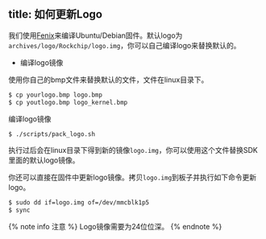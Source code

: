 title: 如何更新Logo
---


我们使用[Fenix](/android/zh-cn/vim1/FenixScript.html)来编译Ubuntu/Debian固件。默认logo为`archives/logo/Rockchip/logo.img`，你可以自己编译logo来替换默认的。

* 编译logo镜像

使用你自己的bmp文件来替换默认的文件，文件在linux目录下。

```sh
$ cp yourlogo.bmp logo.bmp
$ cp youtlogo.bmp logo_kernel.bmp
```

编译logo镜像

```sh
$ ./scripts/pack_logo.sh
```

执行过后会在linux目录下得到新的镜像`logo.img`，你可以使用这个文件替换SDK里面的默认logo镜像。

你还可以直接在固件中更新logo镜像。拷贝`logo.img`到板子并执行如下命令更新logo。


```sh
$ sudo dd if=logo.img of=/dev/mmcblk1p5
$ sync
```

{% note info 注意 %}
Logo镜像需要为24位位深。
{% endnote %}

